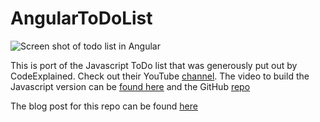 # AngularToDoList

![Screen shot of todo list in Angular](https://oraclefrontovikcom.files.wordpress.com/2020/03/angulartodo-1.jpg) 

This is port of the Javascript ToDo list that was generously put out by CodeExplained. Check out their YouTube [channel](https://www.youtube.com/channel/UC8n8ftV94ZU_DJLOLtrpORA). The video to build the Javascript version can be [found here](https://www.youtube.com/watch?v=b8sUhU_eq3g) and the GitHub [repo](https://github.com/codeexplainedrepo/To-Do-List) 

The blog post for this repo can be found [here](https://oraclefrontovik.com/2020/03/21/porting-a-javascript-to-do-app-to-angular/) 
